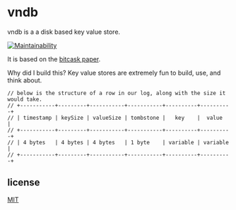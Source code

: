 # vndb

vndb is a a disk based key value store.

[![Maintainability](https://api.codeclimate.com/v1/badges/3a88100c22a2b6e20df9/maintainability)](https://codeclimate.com/github/viveknathani/vndb/maintainability)

It is based on the [bitcask paper](https://riak.com/assets/bitcask-intro.pdf).

Why did I build this? Key value stores are extremely fun to build, use, and think about.

```
// below is the structure of a row in our log, along with the size it would take.
// +-----------+---------+-----------+-----------+----------+----------+
// | timestamp | keySize | valueSize | tombstone |   key    |  value   |
// +-----------+---------+-----------+-----------+----------+----------+
// | 4 bytes   | 4 bytes | 4 bytes   | 1 byte    | variable | variable |
// +-----------+---------+-----------+-----------+----------+----------+
```

## license

[MIT](./LICENSE)
